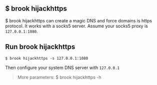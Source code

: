 ## $ brook hijackhttps

$ brook hijackhttps can create a magic DNS and force domains is https protocol. It works with a socks5 server. Assume your socks5 proxy is `127.0.0.1:1080`.

## Run brook hijackhttps

```
$ brook hijackhttps -s 127.0.0.1:1080
```

Then configure your system DNS server with `127.0.0.1`

> More parameters: $ brook hijackhttps -h

